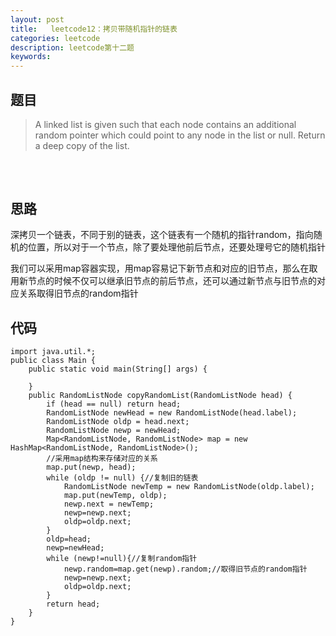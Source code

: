 ```yaml
---
layout: post
title:   leetcode12：拷贝带随机指针的链表
categories: leetcode
description: leetcode第十二题
keywords: 
---
```



## 题目

> A linked list is given such that each node contains an additional random pointer which could point to any node in the list or null.
> Return a deep copy of the list.

## 

 

## 思路

深拷贝一个链表，不同于别的链表，这个链表有一个随机的指针random，指向随机的位置，所以对于一个节点，除了要处理他前后节点，还要处理号它的随机指针

我们可以采用map容器实现，用map容易记下新节点和对应的旧节点，那么在取用新节点的时候不仅可以继承旧节点的前后节点，还可以通过新节点与旧节点的对应关系取得旧节点的random指针

## 代码



	import java.util.*;
	public class Main {
		public static void main(String[] args) {
			
		}
		public RandomListNode copyRandomList(RandomListNode head) {
	        if (head == null) return head;
	        RandomListNode newHead = new RandomListNode(head.label);
	        RandomListNode oldp = head.next;
	        RandomListNode newp = newHead;
	        Map<RandomListNode, RandomListNode> map = new HashMap<RandomListNode, RandomListNode>();
	        //采用map结构来存储对应的关系
	        map.put(newp, head);
	        while (oldp != null) {//复制旧的链表
	            RandomListNode newTemp = new RandomListNode(oldp.label);
	            map.put(newTemp, oldp);
	            newp.next = newTemp;
	            newp=newp.next;
	            oldp=oldp.next;
	        }
	        oldp=head;
	        newp=newHead;
	        while (newp!=null){//复制random指针
	            newp.random=map.get(newp).random;//取得旧节点的random指针
	            newp=newp.next;
	            oldp=oldp.next;
	        }
	        return head;
	    }
	}
